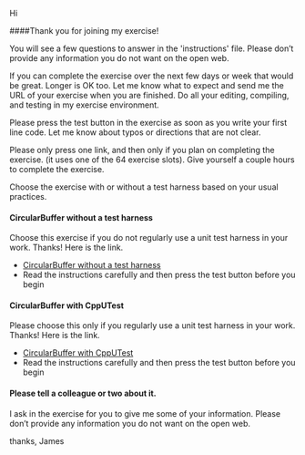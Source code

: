 Hi

####Thank you for joining my exercise! 

You will see a few questions to answer in the 'instructions' file.  Please don’t  provide any information you do not want on the open web.

If you can complete the exercise over the next few days or week that would be great.  Longer is OK too.  Let me know what to expect and send me the URL of your exercise when you are finished. Do all your editing, compiling, and testing in my exercise environment.

Please press the test button in the exercise as soon as you write your first line code. Let me know about typos or directions that are not clear.

Please only press one link, and then only if you plan on completing the exercise. (it uses one of the 64 exercise slots).  Give yourself a couple hours to complete the exercise.

Choose the exercise with or without a test harness based on your usual practices.

#### CircularBuffer without a test harness
Choose this exercise if you do not regularly use a unit test harness in your work.  Thanks! Here is the link.

* [CircularBuffer without a test harness](http://research.wingman-sw.com/enter/show/5EAFA8256A)
* Read the instructions carefully and then press the test button before you begin

#### CircularBuffer with CppUTest

Please choose this only if you regularly use a unit test harness in your work.  Thanks! Here is the link.

* [CircularBuffer with CppUTest]()
* Read the instructions carefully and then press the test button before you begin

#### Please tell a colleague or two about it.

I ask in the exercise for you to give me some of your information.  Please don’t  provide any information you do not want on the open web.

thanks, James
